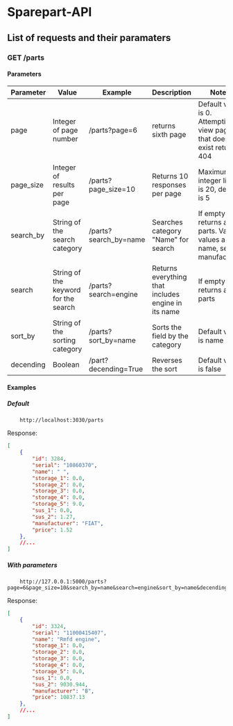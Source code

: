 # Sparepart-API

## List of requests and their paramaters

### GET /parts
#### Parameters
| Parameter | Value | Example | Description | Notes | 
| ----------- | ----------- | ----------- | ----------- | ----------- |
| page | Integer of page number | /parts?page=6 | returns sixth page | Default value is 0. Attempting to view page that doesn't exist returns 404 |
| page_size | Integer of results per page | /parts?page_size=10 | Returns 10 responses per page | Maximum integer limit is 20, default is 5 |
| search_by | String of the search category | /parts?search_by=name | Searches category "Name" for search | If empty returns all parts. Valid values are name, serial, manufacturer |
| search | String of the keyword for the search | /parts?search=engine | Returns everything that includes engine in its name | If empty returns all parts |
| sort_by | String of the sorting category  | /parts?sort_by=name  | Sorts the field by the category | Default value is name |
| decending | Boolean  | /part?decending=True | Reverses the sort | Default value is false |

#### Examples

##### Default
        http://localhost:3030/parts
Response:
```json
[
    {
        "id": 3284,
        "serial": "10860370",
        "name": " ",
        "storage_1": 0.0,
        "storage_2": 0.0,
        "storage_3": 0.0,
        "storage_4": 0.0,
        "storage_5": 9.0,
        "sus_1": 0.0,
        "sus_2": 1.27,
        "manufacturer": "FIAT",
        "price": 1.52
    },
    //...
]
```

##### With parameters
        http://127.0.0.1:5000/parts?page=6&page_size=10&search_by=name&search=engine&sort_by=name&decending=True
Response:
```json
[
    {
        "id": 3324,
        "serial": "11000415407",
        "name": "Rmfd engine",
        "storage_1": 0.0,
        "storage_2": 0.0,
        "storage_3": 0.0,
        "storage_4": 0.0,
        "storage_5": 0.0,
        "sus_1": 0.0,
        "sus_2": 9030.944,
        "manufacturer": "B",
        "price": 10837.13
    },
    //...
]
```
